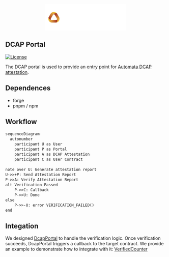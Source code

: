 <div align="center">
  <picture>
    <source media="(prefers-color-scheme: dark)" srcset="https://raw.githubusercontent.com/automata-network/automata-brand-kit/main/PNG/ATA_White%20Text%20with%20Color%20Logo.png">
    <source media="(prefers-color-scheme: light)" srcset="https://raw.githubusercontent.com/automata-network/automata-brand-kit/main/PNG/ATA_Black%20Text%20with%20Color%20Logo.png">
    <img src="https://raw.githubusercontent.com/automata-network/automata-brand-kit/main/PNG/ATA_White%20Text%20with%20Color%20Logo.png" width="50%">
  </picture>
</div>

## DCAP Portal
[![License](https://img.shields.io/badge/License-Apache%202.0-blue.svg)](LICENSE)

The DCAP portal is used to provide an entry point for [Automata DCAP attestation](http://github.com/automata-network/automata-dcap-attestation).

## Dependences

* forge
* pnpm / npm

## Workflow

```mermaid
sequenceDiagram
  autonumber
    participant U as User
    participant P as Portal
    participant A as DCAP Attestation
    participant C as User Contract
    
note over U: Generate attestation report
U->>+P: Send Attestation Report
P->>A: Verify Attestation Report
alt Verification Passed
	P->>C: Callback
	P->>U: Done
else
	P->>-U: error VERIFICATION_FAILED()
end
```

## Integation

We designed [DcapPortal](src/DcapPortal.sol) to handle the verification logic. Once verification succeeds, DcapPortal triggers a callback to the target contract. 
We provide an example to demonstrate how to integrate with it: [VerifiedCounter](src/examples/VerifiedCounter.sol)